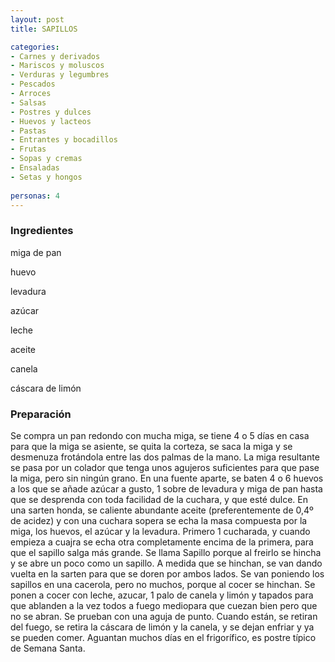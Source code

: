 ```yaml
---
layout: post
title: SAPILLOS

categories:
- Carnes y derivados
- Mariscos y moluscos
- Verduras y legumbres
- Pescados
- Arroces
- Salsas
- Postres y dulces
- Huevos y lacteos
- Pastas
- Entrantes y bocadillos
- Frutas
- Sopas y cremas
- Ensaladas
- Setas y hongos
 
personas: 4 
---
```


<h3>Ingredientes</h3>
miga de pan

huevo

levadura

azúcar

leche

aceite

canela

cáscara de limón

<h3>Preparación</h3>
Se compra un pan redondo con mucha miga, se tiene 4 o 5 días en casa para que la miga se asiente, se quita la corteza, se saca la miga y se desmenuza frotándola entre las dos palmas de la mano. La miga resultante se pasa por un colador que tenga unos agujeros suficientes para que pase la miga, pero sin ningún grano. En una fuente aparte, se baten 4 o 6 huevos a los que se añade azúcar a gusto, 1 sobre de levadura y miga de pan hasta que se desprenda con toda facilidad de la cuchara, y que esté dulce. En una sarten honda, se caliente abundante aceite (preferentemente de 0,4&ordm; de acidez) y con una cuchara sopera se echa la masa compuesta por la miga, los huevos, el azúcar y la levadura. Primero 1 cucharada, y cuando empieza a cuajra se echa otra completamente encima de la primera, para que el sapillo salga más grande. Se llama Sapillo porque al freirlo se hincha y se abre un poco como un sapillo. A medida que se hinchan, se van dando vuelta en la sarten para que se doren por ambos lados. Se van poniendo los sapillos en una cacerola, pero no muchos, porque al cocer se hinchan. Se ponen a cocer con leche, azucar, 1 palo de canela y limón y tapados para que ablanden a la vez todos a fuego mediopara que cuezan bien pero que no se abran. Se prueban con una aguja de punto. Cuando están, se retiran del fuego, se retira la cáscara de limón y la canela, y se dejan enfriar y ya se pueden comer. Aguantan muchos días en el frigorífico, es postre típico de Semana Santa.


